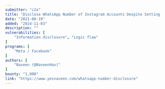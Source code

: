 ```yaml
---
submitter: "c2a"
title: "Disclose WhatsApp Number of Instagram Accounts Despite Setting Set to be Hidden"
date: "2021-08-19"
added: "2024-11-03"
description: ""
vulnerabilities: [
    "Information disclosure", "Logic flaw"
]
programs: [
    "Meta / Facebook"
]
authors: [
    "Naveen (@NaveenHax)"
]
bounty: "1,000"
link: "https://www.yesnaveen.com/whatsapp-number-disclosure"
---
```




